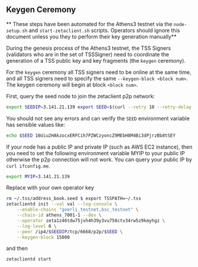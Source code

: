 ## Keygen Ceremony

** These steps have been automated for the Athens3 testnet via the
`node-setup.sh` and `start-zetaclient.sh` scripts. Operators should ignore this
document unless you they to perform their key generation manually**

During the genesis process of the Athens3 testnet, the TSS Signers (validators
who are in the set of TSSSigner) need to coordinate the generation of a TSS
public key and key fragments (the `keygen` ceremony).

For the `keygen` ceremony all TSS signers need to be online at the same time,
and all TSS signers need to specify the same `--keygen-block <block num>`. The
keygen ceremony will begin at block `<block num>`.

First, query the seed node to join the zetaclient p2p network:

```bash
export SEEDIP=3.141.21.139 export SEED=$(curl --retry 10 --retry-delay 5 --retry-connrefused  -s $SEEDIP:8123/p2p)
```

You should not see any errors and can verify the `SEED` environment variable has
sensible values like:

```bash
echo $SEED 16Uiu2HAkzocxERFCih7PZWCzyoncZ9MEbH8M4Bi3dPjrzBb8tSEY
```

If your node has a public IP and private IP (such as AWS EC2 instance), then you
need to set the following environment variable MYIP to your public IP otherwise
the p2p connection will not work. You can query your public IP by `curl ifconfig.me`.

```bash
export MYIP=3.141.21.139
```

Replace with your own operator key

```bash
rm ~/.tss/address_book.seed $ export TSSPATH=~/.tss
zetaclientd init --val val --log-console \
    --enable-chains "goerli_testnet,bsc_testnet" \
    --chain-id athens_7001-1 --dev \
    --operator zeta1z46tdw75jvh4h39y3vu758ctv34rw5z9kmyhgz \
    --log-level 0 \
    --peer /ip4/$SEEDIP/tcp/6668/p2p/$SEED \
    --keygen-block 15000
```

and then

```bash
zetaclientd start
```
